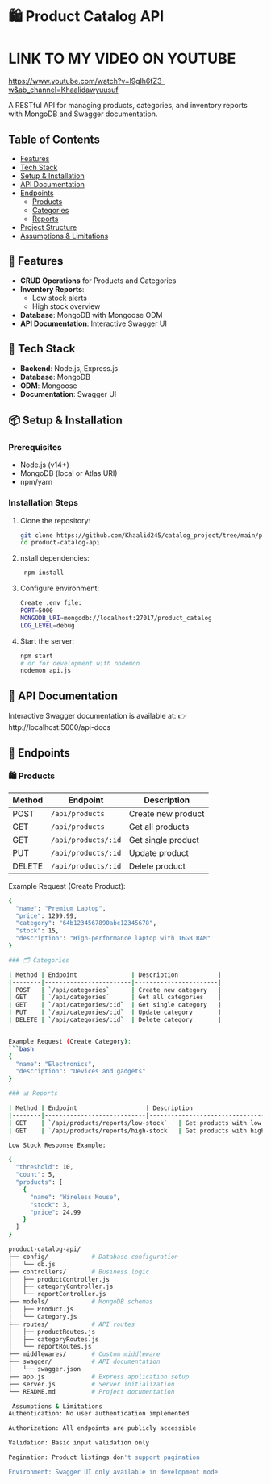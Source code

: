 # 🛍️ Product Catalog API

# LINK TO MY VIDEO ON YOUTUBE

https://www.youtube.com/watch?v=l9glh6fZ3-w&ab_channel=Khaalidawyuusuf

A RESTful API for managing products, categories, and inventory reports with MongoDB and Swagger documentation.



## Table of Contents
- [Features](#-features)
- [Tech Stack](#-tech-stack)
- [Setup & Installation](#-setup--installation)
- [API Documentation](#-api-documentation)
- [Endpoints](#-endpoints)
  - [Products](#-products)
  - [Categories](#-categories)
  - [Reports](#-reports)
- [Project Structure](#-project-structure)
- [Assumptions & Limitations](#-assumptions--limitations)

## 🚀 Features

- **CRUD Operations** for Products and Categories
- **Inventory Reports**:
  - Low stock alerts
  - High stock overview
- **Database**: MongoDB with Mongoose ODM
- **API Documentation**: Interactive Swagger UI

## 🧰 Tech Stack

- **Backend**: Node.js, Express.js
- **Database**: MongoDB
- **ODM**: Mongoose
- **Documentation**: Swagger UI

## 📦 Setup & Installation

### Prerequisites
- Node.js (v14+)
- MongoDB (local or Atlas URI)
- npm/yarn

### Installation Steps
1. Clone the repository:
   ```bash
   git clone https://github.com/Khaalid245/catalog_project/tree/main/product-catalog-api
   cd product-catalog-api

2. nstall dependencies:
   ```bash
    npm install

3. Configure environment:
    ``` bash
    Create .env file:
    PORT=5000
    MONGODB_URI=mongodb://localhost:27017/product_catalog
    LOG_LEVEL=debug

4. Start the server:
    ```bash
    npm start
    # or for development with nodemon
    nodemon api.js


## 📘 API Documentation
Interactive Swagger documentation is available at:
👉 http://localhost:5000/api-docs

## 📌 Endpoints

### 🛍️ Products

| Method | Endpoint             | Description         |
|--------|----------------------|---------------------|
| POST   | `/api/products`      | Create new product  |
| GET    | `/api/products`      | Get all products    |
| GET    | `/api/products/:id`  | Get single product  |
| PUT    | `/api/products/:id`  | Update product      |
| DELETE | `/api/products/:id`  | Delete product      |

Example Request (Create Product):
```bash
{
  "name": "Premium Laptop",
  "price": 1299.99,
  "category": "64b1234567890abc12345678",
  "stock": 15,
  "description": "High-performance laptop with 16GB RAM"
}

### 🗂️ Categories

| Method | Endpoint               | Description           |
|--------|------------------------|-----------------------|
| POST   | `/api/categories`      | Create new category   |
| GET    | `/api/categories`      | Get all categories    |
| GET    | `/api/categories/:id`  | Get single category   |
| PUT    | `/api/categories/:id`  | Update category       |
| DELETE | `/api/categories/:id`  | Delete category       |


Example Request (Create Category):
```bash 
{
  "name": "Electronics",
  "description": "Devices and gadgets"
}

### 📊 Reports

| Method | Endpoint                   | Description                      |
|--------|----------------------------|----------------------------------|
| GET    | `/api/products/reports/low-stock`   | Get products with low inventory  |
| GET    | `/api/products/reports/high-stock`  | Get products with high inventory |

Low Stock Response Example:

{
  "threshold": 10,
  "count": 5,
  "products": [
    {
      "name": "Wireless Mouse",
      "stock": 3,
      "price": 24.99
    }
  ]
}

product-catalog-api/
├── config/            # Database configuration
│   └── db.js
├── controllers/       # Business logic
│   ├── productController.js
│   ├── categoryController.js
│   └── reportController.js
├── models/            # MongoDB schemas
│   ├── Product.js
│   └── Category.js
├── routes/            # API routes
│   ├── productRoutes.js
│   ├── categoryRoutes.js
│   └── reportRoutes.js
├── middlewares/       # Custom middleware
├── swagger/           # API documentation
│   └── swagger.json
├── app.js             # Express application setup
├── server.js          # Server initialization
└── README.md          # Project documentation

 Assumptions & Limitations
Authentication: No user authentication implemented

Authorization: All endpoints are publicly accessible

Validation: Basic input validation only

Pagination: Product listings don't support pagination

Environment: Swagger UI only available in development mode